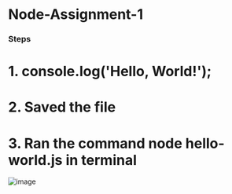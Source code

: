# Node-Assignment-1

### Steps

# 1. console.log('Hello, World!');

  # 2.  Saved the file

 # 3. Ran the command node hello-world.js in terminal


![image](https://github.com/GregoryRobetertson/Node-Assignment-1/assets/147750592/d5f3ee06-5686-473a-846f-462308b02f22)
